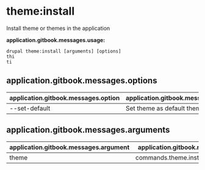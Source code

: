 # theme:install
Install theme or themes in the application

**application.gitbook.messages.usage:**
```
drupal theme:install [arguments] [options]
thi
ti
```

## application.gitbook.messages.options
application.gitbook.messages.option | application.gitbook.messages.details
-------|-------------
--set-default | Set theme as default theme

## application.gitbook.messages.arguments
application.gitbook.messages.argument | application.gitbook.messages.details
---------|-------------
theme | commands.theme.install.options.module
